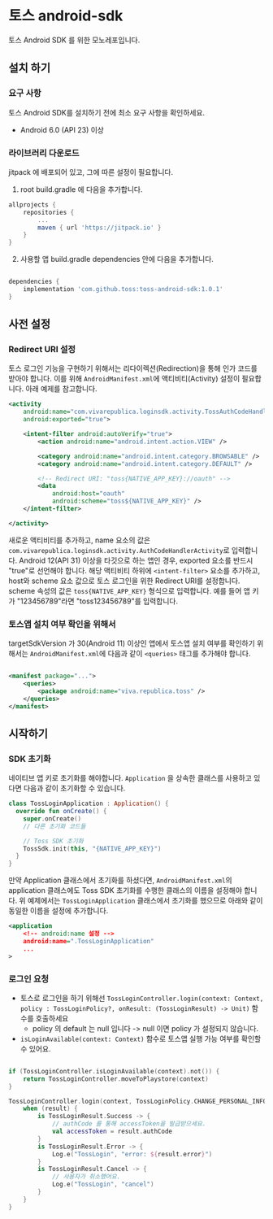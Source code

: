 # 토스 android-sdk
토스 Android SDK 를 위한 모노레포입니다.

## 설치 하기

### 요구 사항
토스 Android SDK를 설치하기 전에 최소 요구 사항을 확인하세요.
- Android 6.0 (API 23) 이상

### 라이브러리 다운로드

jitpack 에 배포되어 있고, 그에 따른 설정이 필요합니다.


1. root build.gradle 에 다음을 추가합니다.
```groovy
allprojects {
    repositories {
        ...
        maven { url 'https://jitpack.io' }
    }
}
```

2. 사용할 앱 build.gradle dependencies 안에 다음을 추가합니다.
```groovy

dependencies {
    implementation 'com.github.toss:toss-android-sdk:1.0.1'
}
```

## 사전 설정

### Redirect URI 설정
토스 로그인 기능을 구현하기 위해서는 리다이렉션(Redirection)을 통해 인가 코드를 받아야 합니다. 이를 위해 `AndroidManifest.xml`에 액티비티(Activity) 설정이 필요합니다. 아래 예제를 참고합니다.
```xml
<activity 
    android:name="com.vivarepublica.loginsdk.activity.TossAuthCodeHandlerActivity"
    android:exported="true">

    <intent-filter android:autoVerify="true">
        <action android:name="android.intent.action.VIEW" />

        <category android:name="android.intent.category.BROWSABLE" />
        <category android:name="android.intent.category.DEFAULT" />

        <!-- Redirect URI: "toss{NATIVE_APP_KEY}://oauth" -->
        <data
            android:host="oauth"
            android:scheme="toss${NATIVE_APP_KEY}" />
    </intent-filter>

</activity>
```
새로운 액티비티를 추가하고, name 요소의 값은 `com.vivarepublica.loginsdk.activity.AuthCodeHandlerActivity`로 입력합니다. 
Android 12(API 31) 이상을 타깃으로 하는 앱인 경우, exported 요소를 반드시 "true"로 선언해야 합니다.
해당 액티비티 하위에 `<intent-filter>` 요소를 추가하고, host와 scheme 요소 값으로 토스 로그인을 위한 Redirect URI를 설정합니다. 
scheme 속성의 값은 `toss{NATIVE_APP_KEY}` 형식으로 입력합니다. 예를 들어 앱 키가 "123456789"라면 "toss123456789"를 입력합니다.


### 토스앱 설치 여부 확인을 위해서
targetSdkVersion 가 30(Android 11) 이상인 앱에서 토스앱 설치 여부를 확인하기 위해서는 
`AndroidManifest.xml`에 다음과 같이 `<queries>` 태그를 추가해야 합니다.

```xml

<manifest package="...">
    <queries>
        <package android:name="viva.republica.toss" />
    </queries>
</manifest>

```

## 시작하기

### SDK 초기화

네이티브 앱 키로 초기화를 해야합니다.
`Application` 을 상속한 클래스를 사용하고 있다면 다음과 같이 초기화할 수 있습니다.
```kotlin
class TossLoginApplication : Application() {
  override fun onCreate() {
    super.onCreate()
    // 다른 초기화 코드들

    // Toss SDK 초기화
    TossSdk.init(this, "{NATIVE_APP_KEY}")
  }
}
```
만약 Application 클래스에서 초기화를 하셨다면,
`AndroidManifest.xml`의 application 클래스에도 Toss SDK 초기화를 수행한 클래스의 이름을 설정해야 합니다. 
위 예제에서는 `TossLoginApplication` 클래스에서 초기화를 했으므로 아래와 같이 동일한 이름을 설정에 추가합니다.

```xml
<application
    <!-- android:name 설정 -->
    android:name=".TossLoginApplication"
    ...
>
```

### 로그인 요청

- 토스로 로그인을 하기 위해선 `TossLoginController.login(context: Context, policy : TossLoginPolicy?, onResult: (TossLoginResult) -> Unit)` 함수를 호출하세요
  - policy 의 default 는 null 입니다 -> null 이면 policy 가 설정되지 않습니다.
- `isLoginAvailable(context: Context)` 함수로 토스앱 실행 가능 여부를 확인할 수 있어요.


```kotlin

if (TossLoginController.isLoginAvailable(context).not()) {
    return TossLoginController.moveToPlaystore(context)
}

TossLoginController.login(context, TossLoginPolicy.CHANGE_PERSONAL_INFO) { resunt -> 
    when (result) {
        is TossLoginResult.Success -> {
            // authCode 를 통해 accessToken을 발급받으세요.
            val accessToken = result.authCode
        }
        is TossLoginResult.Error -> {
            Log.e("TossLogin", "error: ${result.error}")
        }
        is TossLoginResult.Cancel -> {
            // 사용자가 취소했어요.
            Log.e("TossLogin", "cancel")
        }
    }
}
```
